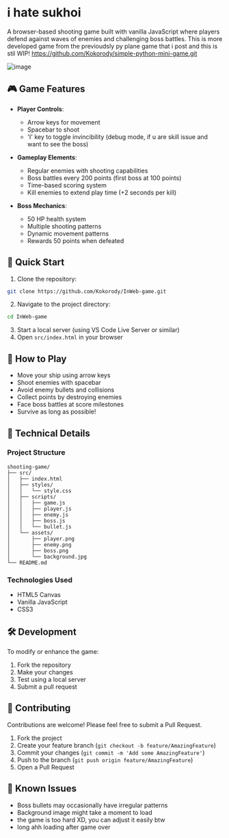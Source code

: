 # i hate sukhoi

A browser-based shooting game built with vanilla JavaScript where players defend against waves of enemies and challenging boss battles. This is more developed game from the previoudsly py plane game that i post and this is stil WIP! https://github.com/Kokorody/simple-python-mini-game.git

![image](https://github.com/user-attachments/assets/b1b4cbf2-9fb9-4192-8038-1325b8a62882)


## 🎮 Game Features

- **Player Controls**:
  - Arrow keys for movement
  - Spacebar to shoot
  - 'I' key to toggle invincibility (debug mode, if u are skill issue and want to see the boss)

- **Gameplay Elements**:
  - Regular enemies with shooting capabilities
  - Boss battles every 200 points (first boss at 100 points)
  - Time-based scoring system
  - Kill enemies to extend play time (+2 seconds per kill)

- **Boss Mechanics**:
  - 50 HP health system
  - Multiple shooting patterns
  - Dynamic movement patterns
  - Rewards 50 points when defeated

## 🚀 Quick Start

1. Clone the repository:
```bash
git clone https://github.com/Kokorody/InWeb-game.git
```

2. Navigate to the project directory:
```bash
cd InWeb-game
```

3. Start a local server (using VS Code Live Server or similar)
4. Open `src/index.html` in your browser

## 🎯 How to Play

- Move your ship using arrow keys
- Shoot enemies with spacebar
- Avoid enemy bullets and collisions
- Collect points by destroying enemies
- Face boss battles at score milestones
- Survive as long as possible!

## 🔧 Technical Details

### Project Structure
```
shooting-game/
├── src/
│   ├── index.html
│   ├── styles/
│   │   └── style.css
│   ├── scripts/
│   │   ├── game.js
│   │   ├── player.js
│   │   ├── enemy.js
│   │   ├── boss.js
│   │   └── bullet.js
│   └── assets/
│       ├── player.png
│       ├── enemy.png
│       ├── boss.png
│       └── background.jpg
└── README.md
```

### Technologies Used
- HTML5 Canvas
- Vanilla JavaScript
- CSS3

## 🛠️ Development

To modify or enhance the game:

1. Fork the repository
2. Make your changes
3. Test using a local server
4. Submit a pull request


## 🤝 Contributing

Contributions are welcome! Please feel free to submit a Pull Request.

1. Fork the project
2. Create your feature branch (`git checkout -b feature/AmazingFeature`)
3. Commit your changes (`git commit -m 'Add some AmazingFeature'`)
4. Push to the branch (`git push origin feature/AmazingFeature`)
5. Open a Pull Request

## 🐛 Known Issues

- Boss bullets may occasionally have irregular patterns
- Background image might take a moment to load
- the game is too hard XD, you can adjust it easily btw
- long ahh loading after game over
